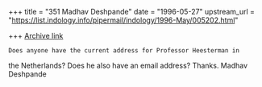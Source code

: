 +++
title = "351 Madhav Deshpande"
date = "1996-05-27"
upstream_url = "https://list.indology.info/pipermail/indology/1996-May/005202.html"

+++
[Archive link](https://list.indology.info/pipermail/indology/1996-May/005202.html)

	Does anyone have the current address for Professor Heesterman in 
the Netherlands?  Does he also have an email address?
	Thanks.
		Madhav Deshpande




